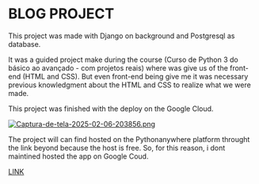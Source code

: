 # BLOG PROJECT



This project was made with Django on background and Postgresql as database.

It was a guided project make during the course (Curso de Python 3 do básico ao avançado - com projetos reais) where was give us of the front-end (HTML and CSS). But even front-end being give me it was necessary previous knowledgment about the HTML and CSS to realize what we were made.

This project was finished with the deploy on the Google Cloud. 

[![Captura-de-tela-2025-02-06-203856.png](https://i.postimg.cc/L6J4yWf2/Captura-de-tela-2025-02-06-203856.png)](https://postimg.cc/kBddGffp)

The project will can find hosted on the Pythonanywhere platform throught the link beyond because the host is free. So, for this reason, i dont maintined hosted the app on Google Coud.

[LINK](https://blogapplp.pythonanywhere.com/)
